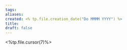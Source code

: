 ```yaml
---
tags: 
aliases: 
created: <% tp.file.creation_date("Do MMMM YYYY") %>
title: 
draft: false
---
```


<%tp.file.cursor(7)%>